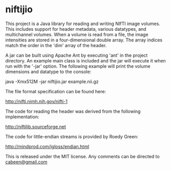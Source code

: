 niftijio
========

This project is a Java library for reading and writing NIfTI image
volumes.  This includes support for header metadata, various datatypes, and
multichannel volumes.  When a volume is read from a file, the image intensities
are stored in a four-dimensional double array.  The array indices match the
order in the 'dim' array of the header.

A jar can be built using Apache Ant by executing 'ant' in the project
directory.  An example main class is included and the jar will execute it when
run with the '-jar' option.  The following example will print the volume
dimensions and datatype to the console:

java -Xmx512M -jar niftijio.jar example.nii.gz

The file format specification can be found here:

http://nifti.nimh.nih.gov/nifti-1

The code for reading the header was derived from the following implementation:

http://niftilib.sourceforge.net

The code for little-endian streams is provided by Roedy Green:

http://mindprod.com/jgloss/endian.html

This is released under the MIT license.  Any comments can be directed to
cabeen@gmail.com
